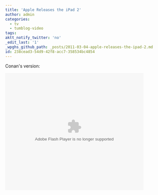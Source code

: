 ```yaml
---
title: 'Apple Releases the iPad 2'
author: admin
categories:
  - tv
  - tumblog-video
tags: 
aktt_notify_twitter: 'no'
_edit_last: '1'
_wpghs_github_path: _posts/2011-03-04-apple-releases-the-ipad-2.md
id: 238cead3-54d9-42f8-acc7-358534bc4854
---
```

<p>Conan's version:</p>
<p><object width="442" height="375" classid="clsid:D27CDB6E-AE6D-11cf-96B8-444553540000" id="ep"><param name="allowfullscreen" value="true" /><param name="allowscriptaccess" value="always" /><param name="movie" value="http://i.cdn.turner.com/tegwebapps/tbs/tbs-www/cvp/teamcoco_432x243_embed.swf?context=teamcoco_embed_offsite&videoId=245467" /><param name="bgcolor" value="#000000" /><embed src="http://i.cdn.turner.com/tegwebapps/tbs/tbs-www/cvp/teamcoco_432x243_embed.swf?context=teamcoco_embed_offsite&videoId=245467" type="application/x-shockwave-flash" bgcolor="#000000" allowfullscreen="true" allowscriptaccess="always" width="442" height="375"></embed></object></p>
